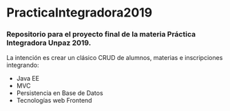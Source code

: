 # PracticaIntegradora2019
### Repositorio para el proyecto final de la materia Práctica Integradora Unpaz 2019.
La intención es crear un clásico CRUD de alumnos, materias e inscripciones integrando:
- Java EE
- MVC
- Persistencia en Base de Datos
- Tecnologías web Frontend
